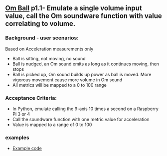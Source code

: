 ## [Om Ball](https://github.com/jpiersongd/soundmotion/blob/main/docs/Om_ball.md) p1.1- Emulate a single volume input value, call the Om soundware function with value correlating to volume.

### Background - user scenarios:
Based on Acceleration measurements only
- Ball is sitting, not moving, no sound
- Ball is nudged, an Om sound emits as long as it continues moving, then stops
- Ball is picked up, Om sound builds up power as ball is moved. More vigorous movement cause more volume in Om sound
- All metrics will be mapped to a 0 to 100 range
	
### Acceptance Criteria:
- In Python, emulate calling the 9-axis 10 times a second on a Raspberry Pi 3 or 4
- Call the soundware function with one metric value for acceleration
- Value is mapped to a range of 0 to 100
  
### examples
- [Example code](https://github.com/jpiersongd/soundmotion/tree/main/code)

